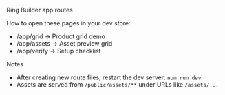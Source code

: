 Ring Builder app routes

How to open these pages in your dev store:
- /app/grid → Product grid demo
- /app/assets → Asset preview grid
- /app/verify → Setup checklist

Notes
- After creating new route files, restart the dev server: `npm run dev`
- Assets are served from `/public/assets/**` under URLs like `/assets/...`


